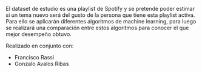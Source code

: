 El dataset de estudio es una playlist de Spotify y se pretende poder estimar si un tema nuevo será del gusto de la persona que tiene esta playlist activa. Para ello se aplicarán diferentes algoritmos de machine learning, para luego se realizará una comparación entre estos algoritmos para conocer el que mejor desempeño obtuvo.

Realizado en conjunto con:
- Francisco Rassi
- Gonzalo Avalos Ribas
